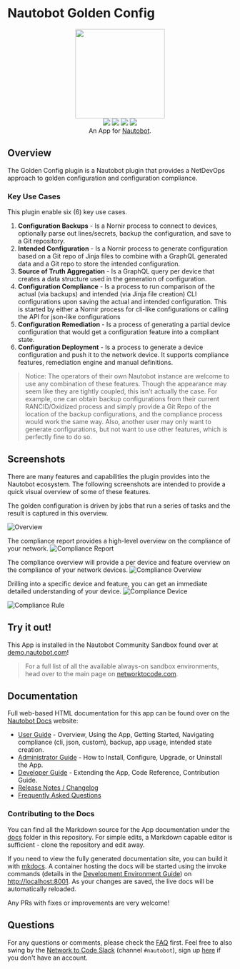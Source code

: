 # Nautobot Golden Config

<p align="center">
  <img src="https://raw.githubusercontent.com/nautobot/nautobot-plugin-golden-config/develop/docs/images/icon-NautobotGoldenConfig.png" class="logo" height="200px">
  <br>
  <a href="https://github.com/nautobot/nautobot-plugin-golden-config/actions"><img src="https://github.com/nautobot/nautobot-plugin-golden-config/actions/workflows/ci.yml/badge.svg?branch=main"></a>
  <a href="https://docs.nautobot.com/projects/golden-config/en/latest/"><img src="https://readthedocs.org/projects/nautobot-plugin-golden-config/badge/"></a>
  <a href="https://pypi.org/project/nautobot-golden-config/"><img src="https://img.shields.io/pypi/v/nautobot-golden-config"></a>
  <a href="https://pypi.org/project/nautobot-golden-config/"><img src="https://img.shields.io/pypi/dm/nautobot-golden-config"></a>
  <br>
  An App for <a href="https://github.com/nautobot/nautobot">Nautobot</a>.
</p>

## Overview

The Golden Config plugin is a Nautobot plugin that provides a NetDevOps approach to golden configuration and configuration compliance.

### Key Use Cases

This plugin enable six (6) key use cases.

1. **Configuration Backups** - Is a Nornir process to connect to devices, optionally parse out lines/secrets, backup the configuration, and save to a Git repository.
2. **Intended Configuration** - Is a Nornir process to generate configuration based on a Git repo of Jinja files to combine with a GraphQL generated data and a Git repo to store the intended configuration.
3. **Source of Truth Aggregation** - Is a GraphQL query per device that creates a data structure used in the generation of configuration.
4. **Configuration Compliance** - Is a process to run comparison of the actual (via backups) and intended (via Jinja file creation) CLI configurations upon saving the actual and intended configuration. This is started by either a Nornir process for cli-like configurations or calling the API for json-like configurations
5. **Configuration Remediation** - Is a process of generating a partial device configuration that would get a configuration feature into a compliant state. 
6. **Configuration Deployment** - Is a process to generate a device configuration and push it to the network device. It supports compliance features, remediation engine and manual definitions.

> Notice: The operators of their own Nautobot instance are welcome to use any combination of these features. Though the appearance may seem like they are tightly coupled, this isn't actually the case. For example, one can obtain backup configurations from their current RANCID/Oxidized process and simply provide a Git Repo of the location of the backup configurations, and the compliance process would work the same way. Also, another user may only want to generate configurations, but not want to use other features, which is perfectly fine to do so.

## Screenshots

There are many features and capabilities the plugin provides into the Nautobot ecosystem. The following screenshots are intended to provide a quick visual overview of some of these features.

The golden configuration is driven by jobs that run a series of tasks and the result is captured in this overview.

![Overview](https://raw.githubusercontent.com/nautobot/nautobot-plugin-golden-config/develop/docs/images/ss_golden-overview.png)

The compliance report provides a high-level overview on the compliance of your network.
![Compliance Report](https://raw.githubusercontent.com/nautobot/nautobot-plugin-golden-config/develop/docs/images/ss_compliance-report.png)

The compliance overview will provide a per device and feature overview on the compliance of your network devices.
![Compliance Overview](https://raw.githubusercontent.com/nautobot/nautobot-plugin-golden-config/develop/docs/images/ss_compliance-overview.png)

Drilling into a specific device and feature, you can get an immediate detailed understanding of your device.
![Compliance Device](https://raw.githubusercontent.com/nautobot/nautobot-plugin-golden-config/develop/docs/images/ss_compliance-device.png)

![Compliance Rule](https://raw.githubusercontent.com/nautobot/nautobot-plugin-golden-config/develop/docs/images/ss_compliance-rule.png)

## Try it out!

This App is installed in the Nautobot Community Sandbox found over at [demo.nautobot.com](https://demo.nautobot.com/)!

> For a full list of all the available always-on sandbox environments, head over to the main page on [networktocode.com](https://www.networktocode.com/nautobot/sandbox-environments/).

## Documentation

Full web-based HTML documentation for this app can be found over on the [Nautobot Docs](https://docs.nautobot.com/projects/golden-config/en/latest/) website:

- [User Guide](https://docs.nautobot.com/projects/golden-config/en/latest/user/app_overview/) - Overview, Using the App, Getting Started, Navigating compliance (cli, json, custom), backup, app usage, intended state creation.
- [Administrator Guide](https://docs.nautobot.com/projects/golden-config/en/latest/admin/admin_install/) - How to Install, Configure, Upgrade, or Uninstall the App.
- [Developer Guide](https://docs.nautobot.com/projects/golden-config/en/latest/dev/dev_contributing/) - Extending the App, Code Reference, Contribution Guide.
- [Release Notes / Changelog](https://docs.nautobot.com/projects/golden-config/en/latest/admin/release_notes/)
- [Frequently Asked Questions](https://docs.nautobot.com/projects/golden-config/en/latest/user/app_faq/)

### Contributing to the Docs

You can find all the Markdown source for the App documentation under the [docs](https://github.com/nautobot/nautobot-plugin-golden-config/tree/develop/docs) folder in this repository. For simple edits, a Markdown capable editor is sufficient - clone the repository and edit away.

If you need to view the fully generated documentation site, you can build it with [mkdocs](https://www.mkdocs.org/). A container hosting the docs will be started using the invoke commands (details in the [Development Environment Guide](https://docs.nautobot.com/projects/golden-config/en/latest/dev/dev_environment/#docker-development-environment)) on [http://localhost:8001](http://localhost:8001). As your changes are saved, the live docs will be automatically reloaded.

Any PRs with fixes or improvements are very welcome!

## Questions

For any questions or comments, please check the [FAQ](https://docs.nautobot.com/projects/golden-config/en/latest/user/app_faq/) first. Feel free to also swing by the [Network to Code Slack](https://networktocode.slack.com/) (channel `#nautobot`), sign up [here](http://slack.networktocode.com/) if you don't have an account.

